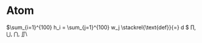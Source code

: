 # Atom
$\sum_{i=1}^{100} h_i = \sum_{j=1}^{100} w_j \stackrel{\text{def}}{=} d $
$\prod$, $\bigcup$, $\bigcap$, $\iint$\
